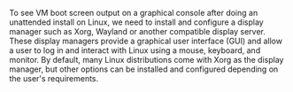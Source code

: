 To see VM boot screen output on a graphical console after doing an unattended install on Linux, we need to install and configure a display manager such as Xorg, Wayland or another compatible display server. These display managers provide a graphical user interface (GUI) and allow a user to log in and interact with Linux using a mouse, keyboard, and monitor. By default, many Linux distributions come with Xorg as the display manager, but other options can be installed and configured depending on the user's requirements.
